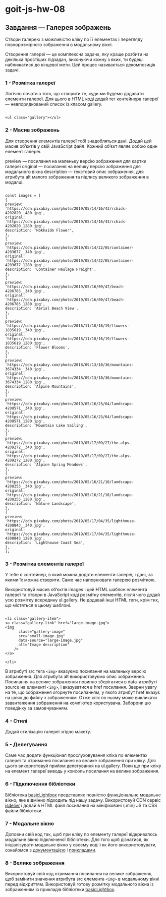 # goit-js-hw-08

## Завдання — Галерея зображень

Створи галерею з можливістю кліку по її елементах і перегляду повнорозмірного зображення в модальному вікні.

Створення галереї — це комплексна задача, яку краще розбити на декілька простіших підзадач, виконуючи кожну з яких, ти будеш наближатися до кінцевої мети. Цей процес називається декомпозиція задачі.

### 1 - Розмітка галереї

Логічно почати з того, що створити те, куди ми будемо додавати елементи галереї. Для цього в HTML коді додай тег контейнера галереї — невпорядкований список із класом gallery.

```

<ul class="gallery"></ul>

```

### 2 - Масив зображень

Для створення елементів галереї тобі знадобляться дані. Додай цей масив об’єктів у свій JavaScript файл. Кожний об’єкт являє собою один елемент галереї.

preview — посилання на маленьку версію зображення для картки галереї
original — посилання на велику версію зображення для модального вікна
description — текстовий опис зображення, для атрибута alt малого зображення та підпису великого зображення в модалці.

```

const images = [
{
preview:
'https://cdn.pixabay.com/photo/2019/05/14/16/43/rchids-4202820__480.jpg',
original:
'https://cdn.pixabay.com/photo/2019/05/14/16/43/rchids-4202820_1280.jpg',
description: 'Hokkaido Flower',
},
{
preview:
'https://cdn.pixabay.com/photo/2019/05/14/22/05/container-4203677__340.jpg',
original:
'https://cdn.pixabay.com/photo/2019/05/14/22/05/container-4203677_1280.jpg',
description: 'Container Haulage Freight',
},
{
preview:
'https://cdn.pixabay.com/photo/2019/05/16/09/47/beach-4206785__340.jpg',
original:
'https://cdn.pixabay.com/photo/2019/05/16/09/47/beach-4206785_1280.jpg',
description: 'Aerial Beach View',
},
{
preview:
'https://cdn.pixabay.com/photo/2016/11/18/16/19/flowers-1835619__340.jpg',
original:
'https://cdn.pixabay.com/photo/2016/11/18/16/19/flowers-1835619_1280.jpg',
description: 'Flower Blooms',
},
{
preview:
'https://cdn.pixabay.com/photo/2018/09/13/10/36/mountains-3674334__340.jpg',
original:
'https://cdn.pixabay.com/photo/2018/09/13/10/36/mountains-3674334_1280.jpg',
description: 'Alpine Mountains',
},
{
preview:
'https://cdn.pixabay.com/photo/2019/05/16/23/04/landscape-4208571__340.jpg',
original:
'https://cdn.pixabay.com/photo/2019/05/16/23/04/landscape-4208571_1280.jpg',
description: 'Mountain Lake Sailing',
},
{
preview:
'https://cdn.pixabay.com/photo/2019/05/17/09/27/the-alps-4209272__340.jpg',
original:
'https://cdn.pixabay.com/photo/2019/05/17/09/27/the-alps-4209272_1280.jpg',
description: 'Alpine Spring Meadows',
},
{
preview:
'https://cdn.pixabay.com/photo/2019/05/16/21/10/landscape-4208255__340.jpg',
original:
'https://cdn.pixabay.com/photo/2019/05/16/21/10/landscape-4208255_1280.jpg',
description: 'Nature Landscape',
},
{
preview:
'https://cdn.pixabay.com/photo/2019/05/17/04/35/lighthouse-4208843__340.jpg',
original:
'https://cdn.pixabay.com/photo/2019/05/17/04/35/lighthouse-4208843_1280.jpg',
description: 'Lighthouse Coast Sea',
},
];

```

### 3 - Розмітка елементів галереї

У тебе є контейнер, в який можна додати елементи галереї, і дані, за якими їх можна створити. Саме час наповнювати галерею розміткою.

Використовуй масив об’єктів images і цей HTML шаблон елемента галереї та створи в JavaScript коді розмітку елементів, після чого додай усю розмітку всередину ul.gallery. Не додавай інші HTML теги, крім тих, що містяться в цьому шаблоні.

```

<li class="gallery-item">
<a class="gallery-link" href="large-image.jpg">
<img
      class="gallery-image"
      src="small-image.jpg"
      data-source="large-image.jpg"
      alt="Image description"
    />
</a>

</li>

```

В атрибуті src тега `<img>` вказуємо посилання на маленьку версію зображення.
Для атрибута alt використовуємо опис зображення.
Посилання на велике зображення повинно зберігатися в data-атрибуті source на елементі `<img>`, і вказуватися в href посилання.
Зверни увагу на те, що зображення огорнуте посиланням, у якого атрибут href вказує на шлях до файлу з зображенням. Отже клік по ньому може викликати завантаження зображення на комп’ютер користувача. Заборони цю поведінку за замовчуванням.

### 4 - Стилі

Додай стилізацію галереї згідно макету.

### 5 - Делегування

Саме час додати функціонал прослуховування кліка по елементах галереї та отримання посилання на велике зображення при кліку. Для цього використовуй прийом делегування на ul.gallery. Поки що при кліку на елемент галереї виводь у консоль посилання на велике зображення.

### 6 - Підключення бібліотеки

Бібліотека [basicLightbox](https://github.com/electerious/basicLightbox/tree/master) представляє повністю функціональне модальне вікно, яке відмінно підходить під нашу задачу. Використовуй CDN сервіс [jsdelivr](https://www.jsdelivr.com/package/npm/basiclightbox?path=dist) і додай в HTML файл посилання на мініфіковані (.min) JS та CSS файли бібліотеки.

### 7 - Модальне вікно

Доповни свій код так, щоб при кліку по елементу галереї відкривалось модальне вікно підключеної бібліотеки. Для того щоб дізнатися, як ініціалізувати модальне вікно у своєму коді і як його використовувати, ознайомся з [документацією](https://github.com/electerious/basicLightbox#readme) і [прикладами](https://basiclightbox.electerious.com/).

### 8 - Велике зображення

Використовуй свій код отримання посилання на велике зображення, щоб замінити значення атрибута src елемента `<img>` в модальному вікні перед відкриттям. Використовуй готову розмітку модального вікна із зображенням із прикладів бібліотеки [basicLightbox](https://basiclightbox.electerious.com/).
